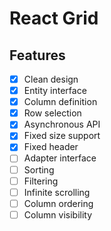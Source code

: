 # React Grid

## Features

- [x] Clean design
- [x] Entity interface
- [x] Column definition
- [x] Row selection
- [x] Asynchronous API
- [x] Fixed size support
- [x] Fixed header
- [ ] Adapter interface
- [ ] Sorting
- [ ] Filtering
- [ ] Infinite scrolling
- [ ] Column ordering
- [ ] Column visibility

